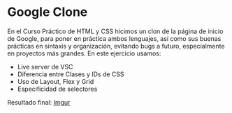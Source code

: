 # Google Clone
En el Curso Práctico de HTML y CSS hicimos un clon de la página de inicio de Google, para poner en práctica ambos lenguajes, así como sus buenas prácticas en sintaxis y organización, evitando bugs a futuro, especialmente en proyectos más grandes.
En este ejercicio usamos:
- Live server de VSC
- Diferencia entre Clases y IDs de CSS
- Uso de Layout, Flex y Grid
- Especificidad de selectores

Resultado final:
[Imgur](https://i.imgur.com/VAYGl3m.png)
